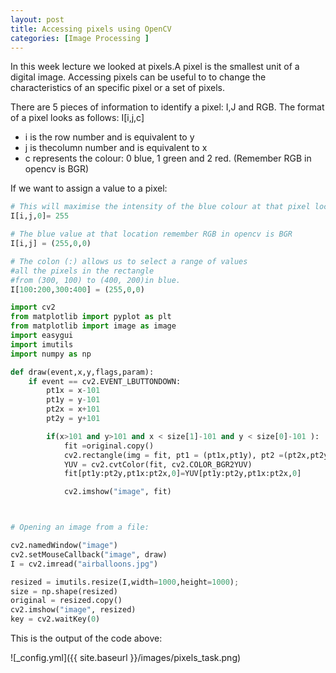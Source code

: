 ```yaml
---
layout: post
title: Accessing pixels using OpenCV
categories: [Image Processing ]
---
```

In this week lecture we looked at pixels.A pixel is the smallest unit of a digital image. Accessing pixels can be useful to to change the characteristics of an specific pixel or a set of pixels.

There are 5 pieces of information to identify a pixel: I,J and RGB.
The format of a pixel looks as follows: I[i,j,c]

* i is the row number and is equivalent to y
* j is thecolumn number and is equivalent to x
* c represents the colour: 0 blue, 1 green and 2 red. (Remember RGB in opencv is BGR)

If we want to assign a value to a pixel:
```python
# This will maximise the intensity of the blue colour at that pixel location.
I[i,j,0]= 255

# The blue value at that location remember RGB in opencv is BGR
I[i,j] = (255,0,0) 

# The colon (:) allows us to select a range of values
#all the pixels in the rectangle 
#from (300, 100) to (400, 200)in blue.
I[100:200,300:400] = (255,0,0)
````

```python
import cv2
from matplotlib import pyplot as plt
from matplotlib import image as image
import easygui
import imutils
import numpy as np

def draw(event,x,y,flags,param):
    if event == cv2.EVENT_LBUTTONDOWN:
        pt1x = x-101
        pt1y = y-101
        pt2x = x+101
        pt2y = y+101

        if(x>101 and y>101 and x < size[1]-101 and y < size[0]-101 ):
            fit =original.copy()
            cv2.rectangle(img = fit, pt1 = (pt1x,pt1y), pt2 =(pt2x,pt2y), color = (0,0,255), thickness = 5)
            YUV = cv2.cvtColor(fit, cv2.COLOR_BGR2YUV)
            fit[pt1y:pt2y,pt1x:pt2x,0]=YUV[pt1y:pt2y,pt1x:pt2x,0]

            cv2.imshow("image", fit)



# Opening an image from a file:

cv2.namedWindow("image")
cv2.setMouseCallback("image", draw)
I = cv2.imread("airballoons.jpg")

resized = imutils.resize(I,width=1000,height=1000);
size = np.shape(resized)
original = resized.copy()
cv2.imshow("image", resized)
key = cv2.waitKey(0)
````
This is the output of the code above:

![_config.yml]({{ site.baseurl }}/images/pixels_task.png)
